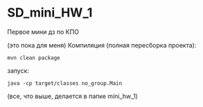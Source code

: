 # SD_mini_HW_1
Первое мини дз по КПО


(это пока для меня)
Компиляция (полная пересборка проекта):
```
mvn clean package  
```
запуск:
```
java -cp target/classes no_group.Main
```
(все, что выше, делается в папке mini_hw_1)
